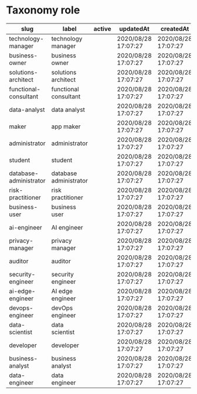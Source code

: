 # Taxonomy role

|slug                      |label                     |active|updatedAt              |createdAt              |updatedBy                                                   |
|--------------------------|--------------------------|------|-----------------------|-----------------------|------------------------------------------------------------|
|  technology-manager      |  technology manager      |      |  2020/08/28 17:07:27  |  2020/08/28 17:07:27  |  https://microsoft-devrel.poolparty.biz/user/dana.bublitz  |
|  business-owner          |  business owner          |      |  2020/08/28 17:07:27  |  2020/08/28 17:07:27  |  https://microsoft-devrel.poolparty.biz/user/dana.bublitz  |
|  solutions-architect     |  solutions architect     |      |  2020/08/28 17:07:27  |  2020/08/28 17:07:27  |  https://microsoft-devrel.poolparty.biz/user/dana.bublitz  |
|  functional-consultant   |  functional consultant   |      |  2020/08/28 17:07:27  |  2020/08/28 17:07:27  |  https://microsoft-devrel.poolparty.biz/user/dana.bublitz  |
|  data-analyst            |  data analyst            |      |  2020/08/28 17:07:27  |  2020/08/28 17:07:27  |  https://microsoft-devrel.poolparty.biz/user/dana.bublitz  |
|  maker                   |  app maker               |      |  2020/08/28 17:07:27  |  2020/08/28 17:07:27  |  https://microsoft-devrel.poolparty.biz/user/dana.bublitz  |
|  administrator           |  administrator           |      |  2020/08/28 17:07:27  |  2020/08/28 17:07:27  |  https://microsoft-devrel.poolparty.biz/user/dana.bublitz  |
|  student                 |  student                 |      |  2020/08/28 17:07:27  |  2020/08/28 17:07:27  |  https://microsoft-devrel.poolparty.biz/user/dana.bublitz  |
|  database-administrator  |  database administrator  |      |  2020/08/28 17:07:27  |  2020/08/28 17:07:27  |  https://microsoft-devrel.poolparty.biz/user/dana.bublitz  |
|  risk-practitioner       |  risk practitioner       |      |  2020/08/28 17:07:27  |  2020/08/28 17:07:27  |  https://microsoft-devrel.poolparty.biz/user/dana.bublitz  |
|  business-user           |  business user           |      |  2020/08/28 17:07:27  |  2020/08/28 17:07:27  |  https://microsoft-devrel.poolparty.biz/user/dana.bublitz  |
|  ai-engineer             |  AI engineer             |      |  2020/08/28 17:07:27  |  2020/08/28 17:07:27  |  https://microsoft-devrel.poolparty.biz/user/dana.bublitz  |
|  privacy-manager         |  privacy manager         |      |  2020/08/28 17:07:27  |  2020/08/28 17:07:27  |  https://microsoft-devrel.poolparty.biz/user/dana.bublitz  |
|  auditor                 |  auditor                 |      |  2020/08/28 17:07:27  |  2020/08/28 17:07:27  |  https://microsoft-devrel.poolparty.biz/user/dana.bublitz  |
|  security-engineer       |  security engineer       |      |  2020/08/28 17:07:27  |  2020/08/28 17:07:27  |  https://microsoft-devrel.poolparty.biz/user/dana.bublitz  |
|  ai-edge-engineer        |  AI edge engineer        |      |  2020/08/28 17:07:27  |  2020/08/28 17:07:27  |  https://microsoft-devrel.poolparty.biz/user/dana.bublitz  |
|  devops-engineer         |  devOps engineer         |      |  2020/08/28 17:07:27  |  2020/08/28 17:07:27  |  https://microsoft-devrel.poolparty.biz/user/dana.bublitz  |
|  data-scientist          |  data scientist          |      |  2020/08/28 17:07:27  |  2020/08/28 17:07:27  |  https://microsoft-devrel.poolparty.biz/user/dana.bublitz  |
|  developer               |  developer               |      |  2020/08/28 17:07:27  |  2020/08/28 17:07:27  |  https://microsoft-devrel.poolparty.biz/user/dana.bublitz  |
|  business-analyst        |  business analyst        |      |  2020/08/28 17:07:27  |  2020/08/28 17:07:27  |  https://microsoft-devrel.poolparty.biz/user/dana.bublitz  |
|  data-engineer           |  data engineer           |      |  2020/08/28 17:07:27  |  2020/08/28 17:07:27  |  https://microsoft-devrel.poolparty.biz/user/dana.bublitz  |
